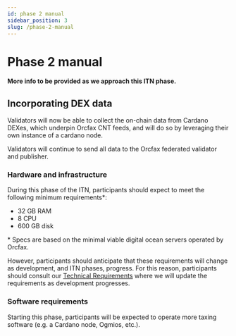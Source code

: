 ```yaml
---
id: phase 2 manual
sidebar_position: 3
slug: /phase-2-manual
---
```


# Phase 2 manual

**More info to be provided as we approach this ITN phase.**

## Incorporating DEX data

Validators will now be able to collect the on-chain data from Cardano DEXes,
which underpin Orcfax CNT feeds, and will do so by leveraging their own instance
of a cardano node.

Validators will continue to send all data to the Orcfax federated validator and
publisher.

### Hardware and infrastructure

During this phase of the ITN, participants should expect to meet the following
minimum requirements\*:

-   32 GB RAM
-   8 CPU
-   600 GB disk

\* Specs are based on the minimal viable digital ocean servers operated by
Orcfax.

<!-- This may need to be removed if we are deleting the node operation page
until post-ITN -->

However, participants should anticipate that these requirements will change as
development, and ITN phases, progress. For this reason, participants should
consult our [Technical Requirements](itn-overview#technical-requirements) where
we will update the requirements as development progresses.

### Software requirements

Starting this phase, participants will be expected to operate more taxing
software (e.g. a Cardano node, Ogmios, etc.).
